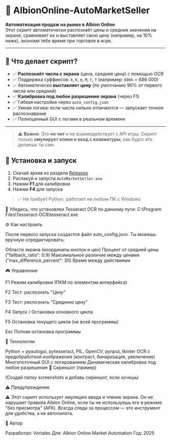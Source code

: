 # 🛵 AlbionOnline-AutoMarketSeller

**Автоматизация продаж на рынке в Albion Online**  
Этот скрипт автоматически распознаёт цены и средние значения на экране, сравнивает их и выставляет свою цену (например, на 10% ниже), экономя тебе время при торговле в игре.

---

## 🎯 Что делает скрипт?

- ✅ **Распознаёт числа с экрана** (цена, средняя цена) с помощью OCR
- ✅ Поддержка суффиксов: `k`, `K`, `m`, `M`, `t`, `T` (например: `686k` = 686 000)
- ✅ Автоматически **выставляет цену** (по умолчанию 90% от первого числа или средней)
- ✅ **Калибровка под любое разрешение экрана** (через F1)
- ✅ Гибкая настройка через `auto_config.json`
- ✅ Умная логика: если числа сильно отличаются — запускает точное распознавание
- ✅ Полноценный GUI с логами в реальном времени

---

> ⚠️ **Важно**: Это **не чит** и не взаимодействует с API игры. Скрипт только **эмулирует клики и ввод с клавиатуры**, как будто это делаешь ты сам.

## 🚀 Установка и запуск

1. Скачай архив из раздела [Releases](https://github.com/твой-ник/AlbionOnline-AutoMarketSeller/releases)
2. Распакуй и запусти `AutoMarketSeller.exe`
3. Нажми **F1** для калибровки
4. Нажми **F4** для запуска

> ✅ Не требует Python, работает на любом ПК с Windows


🔧 Убедись, что установлен Tesseract OCR по данному пути:
C:\Program Files\Tesseract-OCR\tesseract.exe


⚙️ Как настроить

После первого запуска создастся файл auto_config.json.
Ты можешь вручную отредактировать:

Области экрана (координаты кнопок и цен)
Процент от средней цены ("fallback_ratio": 0.9)
Максимальное различие между ценами ("max_difference_percent": 30)
Время между действиями

🎮 Управление

F1
Режим калибровки (ПКМ по элементам интерфейса)

F2
Тест: распознать "Цену"

F3
Тест: распознать "Среднюю цену"

F4
Запуск / Остановка основного цикла

F5
Остановка текущего цикла (не всей программы)

Esc
Полная остановка программы

🧰 Технологии

Python + pyautogui, pytesseract, PIL, OpenCV, pynput, tkinter
OCR с предобработкой изображения (контраст, бинаризация, увеличение)
Многопоточный GUI с логированием
Динамическая калибровка под любое разрешение
📸 Скриншот (пример)


(Создай папку screenshots и добавь скриншот, если хочешь)

⚠️ Предупреждение

⚠️ Этот скрипт использует эмуляцию ввода и чтение экрана.
Он не нарушает правила Albion Online, если ты не используешь его в режиме "без присмотра" (AFK).
Всегда следи за процессом — это инструмент для удобства, а не автопилота. 



💬 Автор

Разработал: Vortales
Для: Albion Online Market Automation
Год: 2025
